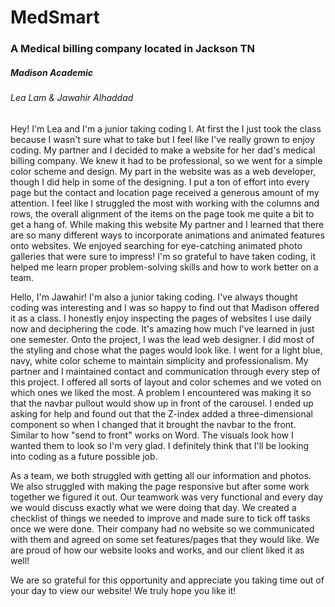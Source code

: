 # <h1>MedSmart</h1>
<h3> A Medical billing company located in Jackson TN</h3>
<h5>Madison Academic</h5>
<h6>Lea Lam & Jawahir Alhaddad</h6>


   Hey! I'm Lea and I'm a junior taking coding I. At first the I just took the class because I wasn't sure what to take but I feel like I've really grown to enjoy coding. My partner and I decided to make a website for her dad's medical billing company. We knew it had to be professional, so we went for a simple color scheme and design. My part in the website was as a web developer, though I did help in some of the designing. I put a ton of effort into every page but the contact and location page received a generous amount of my attention. I feel like I struggled the most with working with the columns and rows, the overall alignment of the items on the page took me quite a bit to get a hang of. While making this website My partner and I learned that there are so many different ways to incorporate animations and animated features onto websites. We enjoyed searching for eye-catching animated photo galleries that were sure to impress! I'm so grateful to have taken coding, it helped me learn proper problem-solving skills and how to work better on a team.
   
   Hello, I'm Jawahir! I'm also a junior taking coding. I've always thought coding was interesting and I was so happy to find out that Madison offered it as a class. I honestly enjoy inspecting the pages of websites I use daily now and deciphering the code. It's amazing how much I've learned in just one semester. Onto the project, I was the lead web designer. I did most of the styling and chose what the pages would look like. I went for a light blue, navy, white color scheme to maintain simplicity and professionalism. My partner and I maintained contact and communication through every step of this project. I offered all sorts of layout and color schemes and we voted on which ones we liked the most. A problem I encountered was making it so that the navbar pullout would show up in front of the carousel. I ended up asking for help and found out that the Z-index added a three-dimensional component so when I changed that it brought the navbar to the front. Similar to how "send to front" works on Word. The visuals look how I wanted them to look so I'm very glad. I definitely think that I'll be looking into coding as a future possible job.
   
   As a team, we both struggled with getting all our information and photos. We also struggled with making the page responsive but after some work together we figured it out. Our teamwork was very functional and every day we would discuss exactly what we were doing that day. We created a checklist of things we needed to improve and made sure to tick off tasks once we were done. Their company had no website so we communicated with them and agreed on some set features/pages that they would like. We are proud of how our website looks and works, and our client liked it as well! 
   
   We are so grateful for this opportunity and appreciate you taking time out of your day to view our website! We truly hope you like it!
